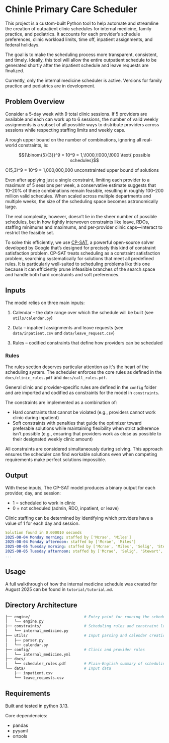 # Chinle Primary Care Scheduler 
This project is a custom-built Python tool to help automate and streamline the creation of outpatient clinic schedules for internal medicine, family practice, and pediatrics. It accounts for each provider’s schedule preferences, clinic workload limits, time off, inpatient assignments, and federal holidays.

The goal is to make the scheduling process more transparent, consistent, and timely. Ideally, this tool will allow the entire outpatient schedule to be generated shortly after the inpatient schedule and leave requests are finalized.

Currently, only the internal medicine scheduler is active. Versions for family practice and pediatrics are in development.

## Problem Overview
Consider a 5-day week with 9 total clinic sessions. If 5 providers are available and each can work up to 6 sessions, the number of valid weekly assignments is a subset of all possible ways to distribute providers across sessions while respecting staffing limits and weekly caps.

A rough upper bound on the number of combinations, ignoring all real-world constraints, is:

$${\binom{5}{3}}^9 = 10^9 = 1,\!000,\!000,\!000 \text{ possible schedules}$$

C(5,3)^9 = 10^9 = 1,000,000,000 unconstrainted upper bound of solutions 

Even after applying just a single constraint, limiting each provider to a maximum of 5 sessions per week, a conservative estimate suggests that 10–20% of these combinations remain feasible, resulting in roughly 100–200 million valid schedules. When scaled across multiple departments and multiple weeks, the size of the scheduling space becomes astronomically large.

The real complexity, however, doesn’t lie in the sheer number of possible schedules, but in how tightly interwoven constraints like leave, RDOs, staffing minimums and maximums, and per-provider clinic caps—interact to restrict the feasible set.

To solve this efficiently, we use [CP-SAT](https://developers.google.com/optimization/cp), a powerful open-source solver developed by Google that’s designed for precisely this kind of constraint satisfaction problem. CP-SAT treats scheduling as a constraint satisfaction problem, searching systematically for solutions that meet all predefined rules. It is particularly well-suited to scheduling problems like this one because it can efficiently prune infeasible branches of the search space and handle both hard constraints and soft preferences.

## Inputs 
The model relies on three main inputs:

1. Calendar – the date range over which the schedule will be built (see `utils/calendar.py`)

2. Data – inpatient assignments and leave requests (see `data/inpatient.csv` and `data/leave_request.csv`)

3. Rules – codified constraints that define how providers can be scheduled

### Rules

The rules section deserves particular attention as it's the heart of the scheduling system. The scheduler enforces the core rules as defined in the `docs/clinic_rules.pdf` and `docs/call_rules.pdf`. 

General clinic and provider-specific rules are defined in the `config` folder and are imported and codified as constraints for the model in `constraints`.

The constraints are implemented as a combination of:
* Hard constraints that cannot be violated (e.g., providers cannot work clinic during inpatient)
* Soft constraints with penalties that guide the optimizer toward preferable solutions while maintaining flexibility when strict adherence isn't possible (e.g., ensuring that providers work as close as possible to their designated weekly clinic amount)

All constraints are considered simultaneously during solving. This approach ensures the scheduler can find workable solutions even when competing requirements make perfect solutions impossible. 

## Output

With these inputs, The CP-SAT model produces a binary output for each provider, day, and session:

- 1 = scheduled to work in clinic
- 0 = not scheduled (admin, RDO, inpatient, or leave) 

Clinic staffing can be determined by identifying which providers have a value of 1 for each day and session.

```yaml
Solution found in 0.000010 seconds
2025-08-04 Monday morning: staffed by ['Mcrae', 'Miles']
2025-08-04 Monday afternoon: staffed by ['Mcrae', 'Miles']
2025-08-05 Tuesday morning: staffed by ['Mcrae', 'Miles', 'Selig', 'Stewart', 'Tanay']
2025-08-05 Tuesday afternoon: staffed by ['Mcrae', 'Selig', 'Stewart', 'Tanay']
...
```

## Usage

A full walkthrough of how the internal medicine schedule was created for August 2025 can be found in `tutorial/tutorial.md`.

## Directory Architecture

```bash
├── engine/                        # Entry point for running the scheduler
│   └── engine.py
├── constraints/                   # Scheduling rules and constraint logic
│   └── internal_medicine.py
├── utils/                         # Input parsing and calendar creation
│   ├── parser.py
│   └── calendar.py
├── config/                        # Clinic and provider rules 
│   └── internal_medicine.yml
├── docs/                       
│   └── scheduler_rules.pdf        # Plain-English summary of scheduling rules
└── data/                          # Input data
    ├── inpatient.csv
    └── leave_requests.csv
```

## Requirements

Built and tested in python 3.13.

Core dependencies: 
- pandas
- pyyaml
- ortools
